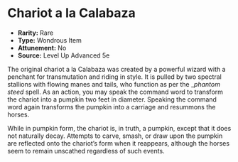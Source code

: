 # Chariot a la Calabaza

- **Rarity:** Rare
- **Type:** Wondrous Item
- **Attunement:** No
- **Source:** Level Up Advanced 5e

The original chariot a la Calabaza was created by a powerful wizard with a penchant for transmutation and riding in style. It is pulled by two spectral stallions with flowing manes and tails, who function as per the __phantom steed_  spell. As an action, you may speak the command word to transform the chariot into a pumpkin two feet in diameter. Speaking the command word again transforms the pumpkin into a carriage and resummons the horses.

While in pumpkin form, the chariot is, in truth, a pumpkin, except that it does not naturally decay. Attempts to carve, smash, or draw upon the pumpkin are reflected onto the chariot’s form when it reappears, although the horses seem to remain unscathed regardless of such events.
